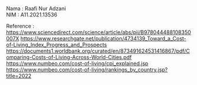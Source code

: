 Nama  : Raafi Nur Adzani   
NIM   : A11.2021.13536

Reference :   
https://www.sciencedirect.com/science/article/abs/pii/B978044488108350007X
https://www.researchgate.net/publication/4734139_Toward_a_Cost-of-Living_Index_Progress_and_Prospects
https://documents1.worldbank.org/curated/en/873491624531416867/pdf/Comparing-Costs-of-Living-Across-World-Cities.pdf
https://www.numbeo.com/cost-of-living/cpi_explained.jsp   
https://www.numbeo.com/cost-of-living/rankings_by_country.jsp?title=2022
